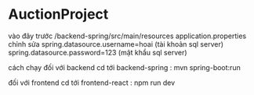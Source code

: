 # AuctionProject
vào đây trước
/backend-spring/src/main/resources application.properties
chỉnh sửa
spring.datasource.username=hoai (tài khoản sql server)
spring.datasource.password=123 (mật khẩu sql server)

cách chạy 
đối với backend cd tới backend-spring : mvn spring-boot:run

đối với frontend cd tới frontend-react : npm run dev